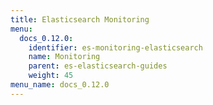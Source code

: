 ```yaml
---
title: Elasticsearch Monitoring
menu:
  docs_0.12.0:
    identifier: es-monitoring-elasticsearch
    name: Monitoring
    parent: es-elasticsearch-guides
    weight: 45
menu_name: docs_0.12.0
---
```

